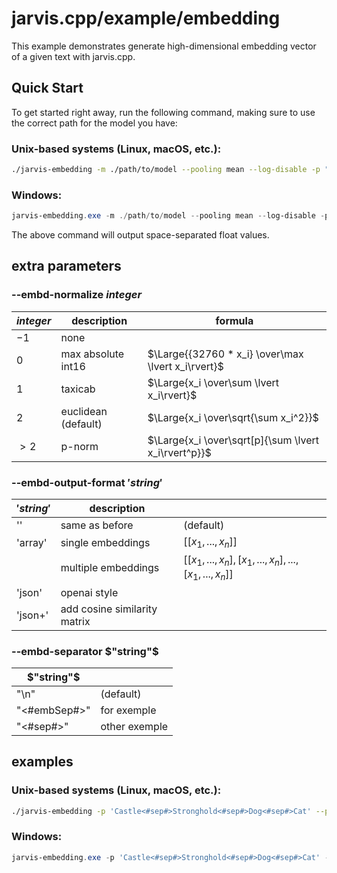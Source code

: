 # jarvis.cpp/example/embedding

This example demonstrates generate high-dimensional embedding vector of a given text with jarvis.cpp.

## Quick Start

To get started right away, run the following command, making sure to use the correct path for the model you have:

### Unix-based systems (Linux, macOS, etc.):

```bash
./jarvis-embedding -m ./path/to/model --pooling mean --log-disable -p "Hello World!" 2>/dev/null
```

### Windows:

```powershell
jarvis-embedding.exe -m ./path/to/model --pooling mean --log-disable -p "Hello World!" 2>$null
```

The above command will output space-separated float values.

## extra parameters
### --embd-normalize $integer$
| $integer$ | description         | formula |
|-----------|---------------------|---------|
| $-1$      | none                |
| $0$       | max absolute int16  | $\Large{{32760 * x_i} \over\max \lvert x_i\rvert}$
| $1$       | taxicab             | $\Large{x_i \over\sum \lvert x_i\rvert}$
| $2$       | euclidean (default) | $\Large{x_i \over\sqrt{\sum x_i^2}}$
| $>2$      | p-norm              | $\Large{x_i \over\sqrt[p]{\sum \lvert x_i\rvert^p}}$

### --embd-output-format $'string'$
| $'string'$ | description                  |  |
|------------|------------------------------|--|
| ''         | same as before               | (default)
| 'array'    | single embeddings            | $[[x_1,...,x_n]]$
|            | multiple embeddings          | $[[x_1,...,x_n],[x_1,...,x_n],...,[x_1,...,x_n]]$
| 'json'     | openai style                 |
| 'json+'    | add cosine similarity matrix |

### --embd-separator $"string"$
| $"string"$   | |
|--------------|-|
| "\n"         | (default)
| "<#embSep#>" | for exemple
| "<#sep#>"    | other exemple

## examples
### Unix-based systems (Linux, macOS, etc.):

```bash
./jarvis-embedding -p 'Castle<#sep#>Stronghold<#sep#>Dog<#sep#>Cat' --pooling mean --embd-separator '<#sep#>' --embd-normalize 2  --embd-output-format '' -m './path/to/model.gguf' --n-gpu-layers 99 --log-disable 2>/dev/null
```

### Windows:

```powershell
jarvis-embedding.exe -p 'Castle<#sep#>Stronghold<#sep#>Dog<#sep#>Cat' --pooling mean --embd-separator '<#sep#>' --embd-normalize 2  --embd-output-format '' -m './path/to/model.gguf' --n-gpu-layers 99 --log-disable 2>/dev/null
```
